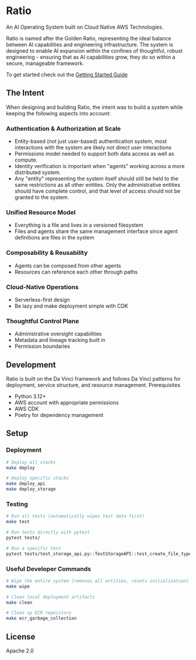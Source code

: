 Ratio
=====

An AI Operating System built on Cloud Native AWS Technologies.

Ratio is named after the Golden Ratio, representing the ideal balance between AI capabilities and engineering infrastructure.
The system is designed to enable AI expansion within the confines of thoughtful, robust engineering - ensuring that as AI
capabilities grow, they do so within a secure, manageable framework.

To get started check out the [Getting Started Guide](GETTING_STARTED.md)


The Intent
----------
When designing and building Ratio, the intent was to build a system while keeping the following aspects into account:

### Authentication & Authorization at Scale
- Entity-based (not just user-based) authentication system, most interactions with the system are likely not direct
user interactions
- Permissions model needed to support both data access as well as compute.
- Identity verification is important when "agents" working across a more distributed system.
- Any "entity" representing the system itself should still be held to the same restrictions as all other entities. Only the
administrative entities should have complete control, and that level of access should not be granted to the system.

### Unified Resource Model
- Everything is a file and lives in a versioned filesystem
- Files and agents share the same management interface since agent definitions are files in the system

### Composability & Reusability
- Agents can be composed from other agents
- Resources can reference each other through paths

### Cloud-Native Operations
- Serverless-first design
- Be lazy and make deployment simple with CDK

### Thoughtful Control Plane
- Administrative oversight capabilities
- Metadata and lineage tracking built in
- Permission boundaries


Development
-----------

Ratio is built on the Da Vinci framework and follows Da Vinci patterns for deployment, service structure, and resource management.
Prerequisites

- Python 3.12+
- AWS account with appropriate permissions
- AWS CDK
- Poetry for dependency management


Setup
-----

### Deployment
```bash
# Deploy all stacks
make deploy

# Deploy specific stacks
make deploy_api
make deploy_storage
```

### Testing
```bash
# Run all tests (automatically wipes test data first)
make test

# Run tests directly with pytest
pytest tests/

# Run a specific test
pytest tests/test_storage_api.py::TestStorageAPI::test_create_file_type
```

### Useful Developer Commands
```bash
# Wipe the entire system (removes all entities, resets initialization)
make wipe

# Clean local deployment artifacts
make clean

# Clean up ECR repository
make ecr_garbage_collection
```

License
-------
Apache 2.0